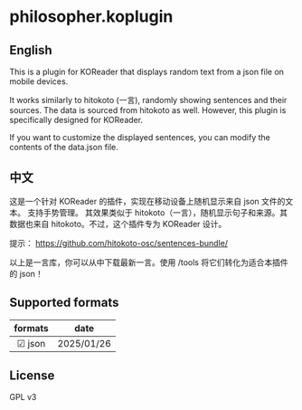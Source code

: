 # philosopher.koplugin

## English 
This is a plugin for KOReader that displays random text from a json file on mobile devices.

It works similarly to hitokoto (一言), randomly showing sentences and their sources. The data is sourced from hitokoto as well. However, this plugin is specifically designed for KOReader.

If you want to customize the displayed sentences, you can modify the contents of the data.json file.

## 中文
这是一个针对 KOReader 的插件，实现在移动设备上随机显示来自 json 文件的文本。
支持手势管理。
其效果类似于 hitokoto（一言），随机显示句子和来源。其数据也来自 hitokoto。不过，这个插件专为 KOReader 设计。

提示： https://github.com/hitokoto-osc/sentences-bundle/ 

以上是一言库，你可以从中下载最新一言。使用 /tools 将它们转化为适合本插件的 json！

## Supported formats

|   formats    |    date   |
|:------------:|:---------:|
|&#x2611; json  | 2025/01/26 |

## License
GPL v3
